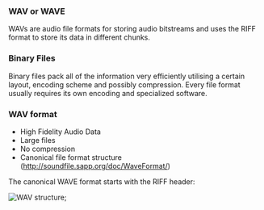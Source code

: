 ### WAV or WAVE

WAVs are audio file formats for storing audio bitstreams and uses the RIFF format to store its data in different chunks.

### Binary Files

Binary files pack all of the information very efficiently 
utilising a certain layout, encoding scheme and possibly compression.
Every file format usually requires its own encoding and specialized software.

### WAV format
- High Fidelity Audio Data
- Large files
- No compression
- Canonical file format structure (http://soundfile.sapp.org/doc/WaveFormat/)

The canonical WAVE format starts with the RIFF header:

![WAV structure](http://github.com/fvan-wij/wave_player/blob/main/WAVEformat.png);

